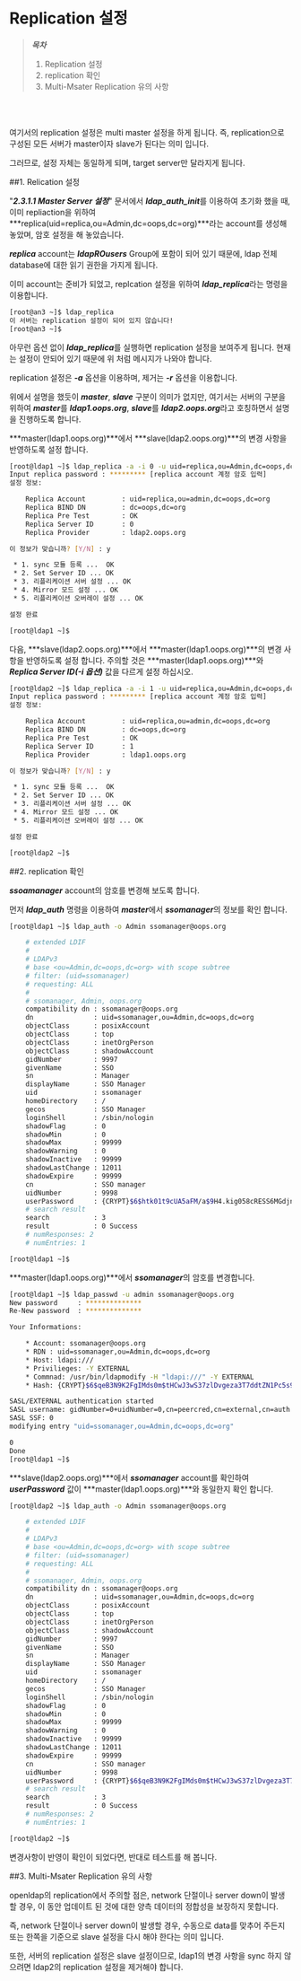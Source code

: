 # Replication 설정

> ***목차***
> 1. Replication 설정
> 2. replication 확인
> 3. Multi-Msater Replication 유의 사항

<br><br>

여기서의 replication 설정은 multi master 설정을 하게 됩니다. 즉, replication으로 구성된 모든 서버가 master이자 slave가 된다는 의미 입니다.

그러므로, 설정 자체는 동일하게 되며, target server만 달라지게 됩니다.

##1. Relication 설정

"***2.3.1.1 Master Server 설정***" 문서에서 ***ldap_auth_init***를 이용하여 초기화 했을 때, 이미 repliaction을 위하여 ***replica(uid=replica,ou=Admin,dc=oops,dc=org)***라는 account를 생성해 놓았며, 암호 설정을 해 놓았습니다.

***replica*** account는 ***ldapROusers*** Group에 포함이 되어 있기 때문에, ldap 전체 database에 대한 읽기 권한을 가지게 됩니다.

이미 account는 준비가 되었고, replcation 설정을 위하여 ***ldap_replica***라는 명령을 이용합니다.

```bash
[root@an3 ~]$ ldap_replica
이 서버는 replication 설정이 되어 있지 않습니다!
[root@an3 ~]$
```

아무런 옵션 없이 ***ldap_replica***를 실행하면 replication 설정을 보여주게 됩니다. 현재는 설정이 안되어 있기 때문에 위 처럼 메시지가 나와야 합니다.

replication 설정은 ***-a*** 옵션을 이용하며, 제거는 ***-r*** 옵션을 이용합니다.

위에서 설명을 했듯이 ***master***, ***slave*** 구분이 의미가 없지만, 여기서는 서버의 구분을 위하여 ***master***를 ***ldap1.oops.org***, ***slave***를 ***ldap2.oops.org***라고 호칭하면서 설명을 진행하도록 합니다.

***master(ldap1.oops.org)***에서 ***slave(ldap2.oops.org)***의 변경 사항을 반영하도록 설정 합니다.

```bash
[root@ldap1 ~]$ ldap_replica -a -i 0 -u uid=replica,ou=Admin,dc=oops,dc=org ldap2.oops.org
Input replica password : ********* [replica account 계정 암호 입력]
설정 정보:

    Replica Account         : uid=replica,ou=admin,dc=oops,dc=org
    Replica BIND DN         : dc=oops,dc=org
    Replica Pre Test        : OK
    Replica Server ID       : 0
    Replica Provider        : ldap2.oops.org

이 정보가 맞습니까? [Y/N] : y

 * 1. sync 모듈 등록 ...  OK
 * 2. Set Server ID ... OK
 * 3. 리플리케이션 서버 설정 ... OK
 * 4. Mirror 모드 설정 ... OK
 * 5. 리플리케이션 오버레이 설정 ... OK

설정 완료

[root@ldap1 ~]$
```

다음, ***slave(ldap2.oops.org)***에서 ***master(ldap1.oops.org)***의 변경 사항을 반영하도록 설정 합니다. 주의할 것은 ***master(ldap1.oops.org)***와 ***Replica Server ID(-i 옵션)*** 값을 다르게 설정 하십시오.

```bash
[root@ldap2 ~]$ ldap_replica -a -i 1 -u uid=replica,ou=Admin,dc=oops,dc=org ldap1.oops.org
Input replica password : ********* [replica account 계정 암호 입력]
설정 정보:

    Replica Account         : uid=replica,ou=admin,dc=oops,dc=org
    Replica BIND DN         : dc=oops,dc=org
    Replica Pre Test        : OK
    Replica Server ID       : 1
    Replica Provider        : ldap1.oops.org

이 정보가 맞습니까? [Y/N] : y

 * 1. sync 모듈 등록 ...  OK
 * 2. Set Server ID ... OK
 * 3. 리플리케이션 서버 설정 ... OK
 * 4. Mirror 모드 설정 ... OK
 * 5. 리플리케이션 오버레이 설정 ... OK

설정 완료

[root@ldap2 ~]$
```


##2. replication 확인

***ssoamanager*** account의 암호를 변경해 보도록 합니다.

먼저 ***ldap_auth*** 명령을 이용하여 ***master***에서 ***ssomanager***의 정보를 확인 합니다.

```bash
[root@ldap1 ~]$ ldap_auth -o Admin ssomanager@oops.org

    # extended LDIF
    #
    # LDAPv3
    # base <ou=Admin,dc=oops,dc=org> with scope subtree
    # filter: (uid=ssomanager)
    # requesting: ALL
    #
    # ssomanager, Admin, oops.org
    compatibility dn : ssomanager@oops.org
    dn               : uid=ssomanager,ou=Admin,dc=oops,dc=org
    objectClass      : posixAccount
    objectClass      : top
    objectClass      : inetOrgPerson
    objectClass      : shadowAccount
    gidNumber        : 9997
    givenName        : SSO
    sn               : Manager
    displayName      : SSO Manager
    uid              : ssomanager
    homeDirectory    : /
    gecos            : SSO Manager
    loginShell       : /sbin/nologin
    shadowFlag       : 0
    shadowMin        : 0
    shadowMax        : 99999
    shadowWarning    : 0
    shadowInactive   : 99999
    shadowLastChange : 12011
    shadowExpire     : 99999
    cn               : SSO manager
    uidNumber        : 9998
    userPassword     : {CRYPT}$6$htk01t9cUA5aFM/a$9H4.kig058cRESS6MGdjn8armHHP6IAQO9Qykr6iroW9laqugz.bIOPNzBUgk8N4H01QkeklEwQg05FBzSrfz/
    # search result
    search           : 3
    result           : 0 Success
    # numResponses: 2
    # numEntries: 1

[root@ldap1 ~]$
```

***master(ldap1.oops.org)***에서 ***ssomanager***의 암호를 변경합니다.

```bash
[root@ldap1 ~]$ ldap_passwd -u admin ssomanager@oops.org
New password     : **************
Re-New password  : **************

Your Informations:

    * Account: ssomanager@oops.org
    * RDN : uid=ssomanager,ou=Admin,dc=oops,dc=org
    * Host: ldapi:///
    * Privilieges: -Y EXTERNAL
    * Commnad: /usr/bin/ldapmodify -H "ldapi:///" -Y EXTERNAL
    * Hash: {CRYPT}$6$qeB3N9K2FgIMds0m$tHCwJ3wS37zlDvgeza3T7ddtZN1Pc5s9qs0ROHsbPXE5MoFaQA3I8Uu.vEgcSjOSyd3/zqS.g6d/FHt2YEHf.0

SASL/EXTERNAL authentication started
SASL username: gidNumber=0+uidNumber=0,cn=peercred,cn=external,cn=auth
SASL SSF: 0
modifying entry "uid=ssomanager,ou=Admin,dc=oops,dc=org"

0
Done
[root@ldap1 ~]$
```

***slave(ldap2.oops.org)***에서 ***ssomanager*** account를 확인하여 ***userPassword*** 값이 ***master(ldap1.oops.org)***와 동일한지 확인 합니다.

```bash
[root@ldap2 ~]$ ldap_auth -o Admin ssomanager@oops.org

    # extended LDIF
    #
    # LDAPv3
    # base <ou=Admin,dc=oops,dc=org> with scope subtree
    # filter: (uid=ssomanager)
    # requesting: ALL
    #
    # ssomanager, Admin, oops.org
    compatibility dn : ssomanager@oops.org
    dn               : uid=ssomanager,ou=Admin,dc=oops,dc=org
    objectClass      : posixAccount
    objectClass      : top
    objectClass      : inetOrgPerson
    objectClass      : shadowAccount
    gidNumber        : 9997
    givenName        : SSO
    sn               : Manager
    displayName      : SSO Manager
    uid              : ssomanager
    homeDirectory    : /
    gecos            : SSO Manager
    loginShell       : /sbin/nologin
    shadowFlag       : 0
    shadowMin        : 0
    shadowMax        : 99999
    shadowWarning    : 0
    shadowInactive   : 99999
    shadowLastChange : 12011
    shadowExpire     : 99999
    cn               : SSO manager
    uidNumber        : 9998
    userPassword     : {CRYPT}$6$qeB3N9K2FgIMds0m$tHCwJ3wS37zlDvgeza3T7ddtZN1Pc5s9qs0ROHsbPXE5MoFaQA3I8Uu.vEgcSjOSyd3/zqS.g6d/FHt2YEHf.0
    # search result
    search           : 3
    result           : 0 Success
    # numResponses: 2
    # numEntries: 1

[root@ldap2 ~]$
```

변경사항이 반영이 확인이 되었다면, 반대로 테스트를 해 봅니다.



##3. Multi-Msater Replication 유의 사항

openldap의 replication에서 주의할 점은, network 단절이나 server down이 발생할 경우, 이 동안 업데이트 된 것에 대한 양측 데이터의 정합성을 보장하지 못합니다.

즉, network 단절이나 server down이 발생할 경우, 수동으로 data를 맞추어 주든지 또는 한쪽을 기준으로 slave 설정을 다시 해야 한다는 의미 입니다.

또한, 서버의 replication 설정은 slave 설정이므로, ldap1의 변경 사항을 sync 하지 않으려면 ldap2의 replication 설정을 제거해야 합니다.